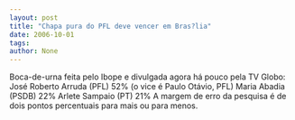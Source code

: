 ```yaml
---
layout: post
title: "Chapa pura do PFL deve vencer em Bras?lia"
date: 2006-10-01
tags: 
author: None
---
```

Boca-de-urna feita pelo Ibope e divulgada agora há pouco pela TV Globo:
José Roberto Arruda&nbsp;(PFL) 52% (o vice é Paulo Otávio, PFL)
Maria Abadia (PSDB) 22%
Arlete Sampaio (PT) 21%
A margem de erro da pesquisa é de dois pontos percentuais para mais ou para menos. 